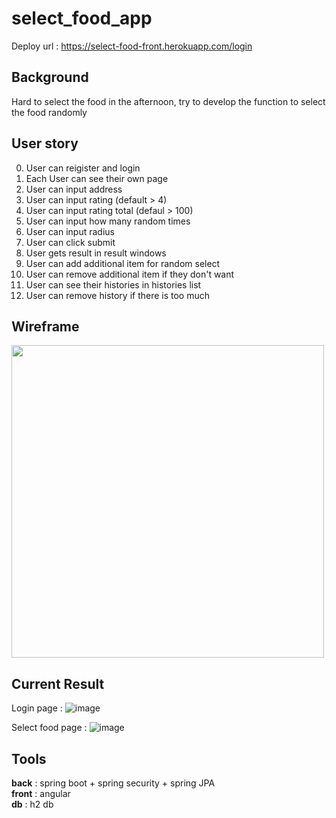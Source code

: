 # select_food_app
Deploy url : https://select-food-front.herokuapp.com/login

## Background
Hard to select the food in the afternoon, try to develop the function to select the food randomly

## User story 
0. User can reigister and login 
1. Each User can see their own page
2. User can input address 
3. User can input rating (default > 4)
4. User can input rating total (defaul > 100)
5. User can input how many random times
6. User can input radius 
7. User can click submit 
8. User gets result in result windows
9. User can add additional item for random select
10. User can remove additional item if they don't want
11. User can see their histories in histories list
12. User can remove history if there is too much


## Wireframe 
<img src="https://user-images.githubusercontent.com/48560984/159118882-d1701f20-ecdf-4b19-a7ff-64a948f29fe2.png" width="500">

## Current Result 
Login page :
![image](https://user-images.githubusercontent.com/48560984/165461712-04e8f4f0-5b45-4e33-b046-63b882273ad5.png)

Select food page : 
![image](https://user-images.githubusercontent.com/48560984/160310125-0473b7a6-e3eb-469d-8d8c-4b51d596cc54.png)


## Tools
**back** : spring boot + spring security + spring JPA\
**front** : angular\
**db** : h2 db
